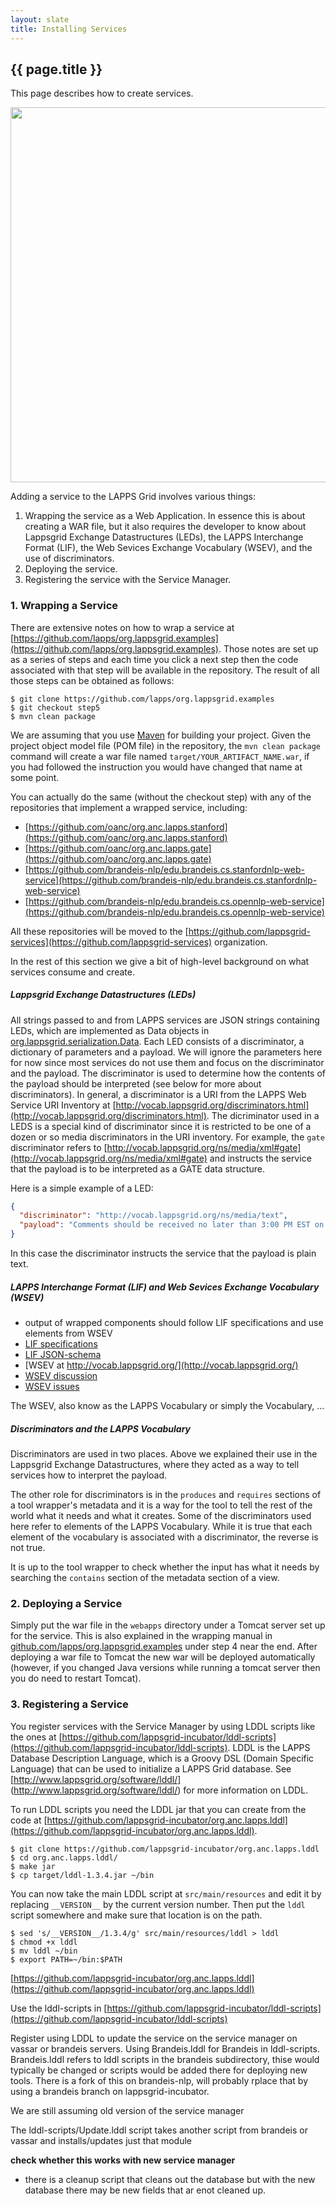 ```yaml
---
layout: slate
title: Installing Services
---
```


## {{ page.title }}

This page describes how to create services.

<div class="image">
<img src="https://lapps.github.io/installation/images/lapps-services.png" width="600">
<div class="caption"></div>
</div>

Adding a service to the LAPPS Grid involves various things:

1. Wrapping the service as a Web Application. In essence this is about creating a WAR file, but it also requires the developer to know about Lappsgrid Exchange Datastructures (LEDs), the LAPPS Interchange Format (LIF), the Web Sevices Exchange Vocabulary (WSEV), and the use of discriminators.
2. Deploying the service.
3. Registering the service with the Service Manager.


### 1. Wrapping a Service

There are extensive notes on how to wrap a service at [https://github.com/lapps/org.lappsgrid.examples](https://github.com/lapps/org.lappsgrid.examples). Those notes are set up as a series of steps and each time you click a next step then the code associated with that step will be available in the repository. The result of all those steps can be obtained as follows:

```
$ git clone https://github.com/lapps/org.lappsgrid.examples
$ git checkout step5
$ mvn clean package
```

We are assuming that you use <a href="http://maven.apache.org/">Maven</a> for building your project. Given the project object model file (POM file) in the repository, the `mvn clean package` command will create a war file named `target/YOUR_ARTIFACT_NAME.war`, if you had followed the instruction you would have changed that name at some point.

<!--
Note that the code in org.lappsgrid.examples was based on https://github.com/lapps/org.lappsgrid.example.java.whitespacetokenizer, the latter is now obsolete and will be removed.

The POM file has one dependency:

<dependency>
     <groupId>org.lappsgrid</groupId>
     <artifactId>all</artifactId>
     <version>2.3.1</version>

This refers to https://github.com/lapps/org.lappsgrid.all, which has a POM file that refers to all other default dependencies.
-->

You can actually do the same (without the checkout step) with any of the repositories that implement a wrapped service, including:

- [https://github.com/oanc/org.anc.lapps.stanford](https://github.com/oanc/org.anc.lapps.stanford)
- [https://github.com/oanc/org.anc.lapps.gate](https://github.com/oanc/org.anc.lapps.gate)
- [https://github.com/brandeis-nlp/edu.brandeis.cs.stanfordnlp-web-service](https://github.com/brandeis-nlp/edu.brandeis.cs.stanfordnlp-web-service)
- [https://github.com/brandeis-nlp/edu.brandeis.cs.opennlp-web-service](https://github.com/brandeis-nlp/edu.brandeis.cs.opennlp-web-service)

All these repositories will be moved to the [https://github.com/lappsgrid-services](https://github.com/lappsgrid-services) organization.

In the rest of this section we give a bit of high-level background on what services consume and create.


##### Lappsgrid Exchange Datastructures (LEDs)

All strings passed to and from LAPPS services are JSON strings containing LEDs, which are implemented as Data objects in [org.lappsgrid.serialization.Data](https://github.com/lapps/org.lappsgrid.serialization/blob/develop/src/main/groovy/org/lappsgrid/serialization/Data.groovy). Each LED consists of a discriminator, a dictionary of parameters and a payload. We will ignore the parameters here for now since most services do not use them and focus on the discriminator and the payload. The discriminator is used to determine how the contents of the payload should be interpreted (see below for more about discriminators). In general, a discriminator is a URI from the LAPPS Web Service URI Inventory at [http://vocab.lappsgrid.org/discriminators.html](http://vocab.lappsgrid.org/discriminators.html). The dicriminator used in a LEDS is a special kind of discriminator since it is restricted to be one of a dozen or so media discriminators in the URI inventory. For example, the `gate` discriminator refers to [http://vocab.lappsgrid.org/ns/media/xml#gate](http://vocab.lappsgrid.org/ns/media/xml#gate) and instructs the service that the payload is to be interpreted as a GATE data structure.

Here is a simple example of a LED:

```json
{ 
  "discriminator": "http://vocab.lappsgrid.org/ns/media/text",
  "payload": "Comments should be received no later than 3:00 PM EST on Sunday, August 26.\n"
}
```

In this case the discriminator instructs the service that the payload is plain text.


##### LAPPS Interchange Format (LIF) and Web Sevices Exchange Vocabulary (WSEV)

- output of wrapped components should follow LIF specifications and use elements from WSEV
- [LIF specifications](interchange/index.html)
- [LIF JSON-schema](schema/lif-schema.json)
- [WSEV at http://vocab.lappsgrid.org/](http://vocab.lappsgrid.org/)
- [WSEV discussion](http://wiki.lappsgrid.org/vocabulary/current_issues.html)
- [WSEV issues](https://github.com/lapps/vocabulary-pages/issues)

The WSEV, also know as the LAPPS Vocabulary or simply the Vocabulary, ...


##### Discriminators and the LAPPS Vocabulary

Discriminators are used in two places. Above we explained their use in the Lappsgrid Exchange Datastructures, where they acted as a way to tell services how to interpret the payload.

The other role for discriminators is in the `produces` and `requires` sections of a tool wrapper's metadata and it is a way for the tool to tell the rest of the world what it needs and what it creates. Some of the discriminators used here refer to elements of the LAPPS Vocabulary. While it is true that each element of the vocabulary is associated with a discriminator, the reverse is not true.

It is up to the tool wrapper to check whether the input has what it needs by searching the `contains` section of the metadata section of a view. 


### 2. Deploying a Service

Simply put the war file in the `webapps` directory under a Tomcat server set up for the service. This is also explained in the wrapping manual in [github.com/lapps/org.lappsgrid.examples](https://github.com/lapps/org.lappsgrid.examples) under step 4 near the end. After deploying a war file to Tomcat the new war will be deployed automatically (however, if you changed Java versions while running a tomcat server then you do need to restart Tomcat).


### 3. Registering a Service

You register services with the Service Manager by using LDDL scripts like the ones at [https://github.com/lappsgrid-incubator/lddl-scripts](https://github.com/lappsgrid-incubator/lddl-scripts). LDDL is the LAPPS Database Description Language, which is a Groovy DSL (Domain Specific Language) that can be used to initialize a LAPPS Grid database. See [http://www.lappsgrid.org/software/lddl/] (http://www.lappsgrid.org/software/lddl/) for more information on LDDL.

To run LDDL scripts you need the LDDL jar that you can create from the code at [https://github.com/lappsgrid-incubator/org.anc.lapps.lddl](https://github.com/lappsgrid-incubator/org.anc.lapps.lddl).

```
$ git clone https://github.com/lappsgrid-incubator/org.anc.lapps.lddl
$ cd org.anc.lapps.lddl/
$ make jar
$ cp target/lddl-1.3.4.jar ~/bin
```

You can now take the main LDDL script at `src/main/resources` and edit it by replacing `__VERSION__` by the current version number. Then put the `lddl` script somewhere and make sure that location is on the path.

```
$ sed 's/__VERSION__/1.3.4/g' src/main/resources/lddl > lddl
$ chmod +x lddl
$ mv lddl ~/bin
$ export PATH=~/bin:$PATH
```

[https://github.com/lappsgrid-incubator/org.anc.lapps.lddl](https://github.com/lappsgrid-incubator/org.anc.lapps.lddl)

Use the lddl-scripts in [https://github.com/lappsgrid-incubator/lddl-scripts](https://github.com/lappsgrid-incubator/lddl-scripts)

Register using LDDL to update the service on the service manager on vassar or brandeis servers. Using Brandeis.lddl for Brandeis in lddl-scripts. Brandeis.lddl refers to lddl scripts in the brandeis subdirectory, thise would typically be changed or scripts would be added there for deploying new tools. There is a fork of this on brandeis-nlp, will probably rplace that by using a brandeis branch on lappsgrid-incubator.

We are still assuming old version of the service manager

The lddl-scripts/Update.lddl script takes another script from brandeis or vassar and installs/updates just that module

**check whether this works with new service manager**

- there is a cleanup script that cleans out the database but with the new database there may be new fields that ar enot cleaned up.
